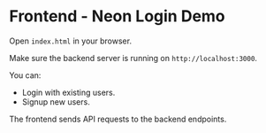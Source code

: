 # Frontend - Neon Login Demo

Open `index.html` in your browser.

Make sure the backend server is running on `http://localhost:3000`.

You can:

- Login with existing users.
- Signup new users.

The frontend sends API requests to the backend endpoints.
